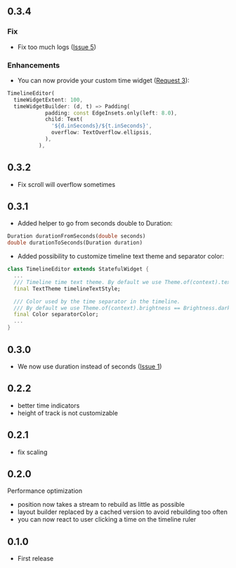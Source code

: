## 0.3.4
### Fix
* Fix too much logs ([Issue 5](https://github.com/neckaros/timeline_editor/issues/5))
### Enhancements
* You can now provide your custom time widget ([Request 3](https://github.com/neckaros/timeline_editor/issues/3)):
```dart
TimelineEditor(
  timeWidgetExtent: 100,
  timeWidgetBuilder: (d, t) => Padding(
            padding: const EdgeInsets.only(left: 8.0),
            child: Text(
              '${d.inSeconds}/${t.inSeconds}',
              overflow: TextOverflow.ellipsis,
            ),
          ),
```

## 0.3.2
* Fix scroll will overflow sometimes

## 0.3.1
* Added helper to go from seconds double to Duration:
```dart
Duration durationFromSeconds(double seconds)
double durationToSeconds(Duration duration)
```
* Added possibility to customize timeline text theme and separator color:
```dart
class TimelineEditor extends StatefulWidget {
  ...
  /// Timeline time text theme. By default we use Theme.of(context).textTheme.bodyText1
  final TextTheme timelineTextStyle;

  /// Color used by the time separator in the timeline.
  /// By default we use Theme.of(context).brightness == Brightness.dark ? Colors.white60 : Colors.black87
  final Color separatorColor;
  ...
}
```

## 0.3.0
* We now use duration instead of seconds ([Issue 1](https://github.com/neckaros/timeline_editor/issues/1))

## 0.2.2
* better time indicators
* height of track is not customizable

## 0.2.1
* fix scaling


## 0.2.0
Performance optimization
* position now takes a stream to rebuild as little as possible
* layout builder replaced by a cached version to avoid rebuilding too often
* you can now react to user clicking a time on the timeline ruler

## 0.1.0

* First release
